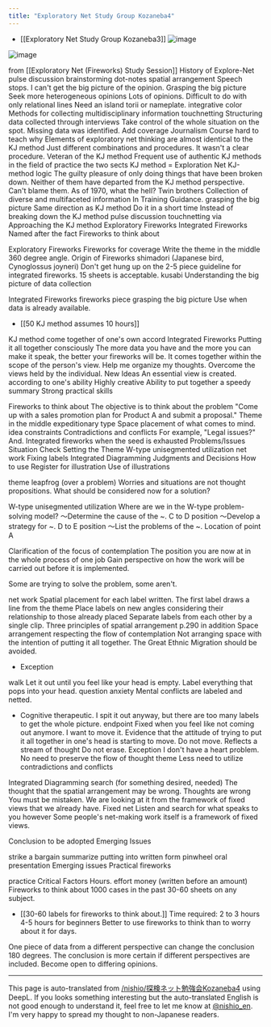 ```yaml
---
title: "Exploratory Net Study Group Kozaneba4"
---
```


- [[Exploratory Net Study Group Kozaneba3]]
![image](https://gyazo.com/2225d4bdddc360b2e01a3566632c671a/thumb/1000)


![image](https://gyazo.com/d134fc947f95bfddcea0b72d12c7720c/thumb/1000)

from  [[Exploratory Net (Fireworks) Study Session]]
History of Explore-Net
pulse discussion
brainstorming
dot-notes
spatial arrangement
Speech stops.
I can't get the big picture of the opinion.
Grasping the big picture
Seek more heterogeneous opinions
Lots of opinions.
Difficult to do with only relational lines
Need an island torii or nameplate.
integrative color
Methods for collecting multidisciplinary information
touchnetting
Structuring data collected through interviews
Take control of the whole situation on the spot.
Missing data was identified.
Add coverage
Journalism Course
hard to teach
why
Elements of exploratory net thinking are almost identical to the KJ method
Just different combinations and procedures.
It wasn't a clear procedure.
Veteran of the KJ method
Frequent use of authentic KJ methods in the field of practice
the two sects
KJ method = Exploration Net
KJ-method logic
The guilty pleasure of only doing things that have been broken down.
Neither of them have departed from the KJ method perspective.
Can't blame them.
As of 1970, what the hell?
Twin brothers
Collection of diverse and multifaceted information
In Training Guidance.
grasping the big picture
Same direction as KJ method
Do it in a short time
Instead of breaking down the KJ method
pulse discussion
touchnetting
via
Approaching the KJ method
Exploratory Fireworks
Integrated Fireworks
Named after the fact
Fireworks to think about

Exploratory Fireworks
Fireworks for coverage
Write the theme in the middle
360 degree angle.
Origin of Fireworks
shimadori (Japanese bird, Cynoglossus joyneri)
Don't get hung up on the 2-5 piece guideline for integrated fireworks.
15 sheets is acceptable.
kusabi
Understanding the big picture of data collection

Integrated Fireworks
fireworks piece
grasping the big picture
Use when data is already available.


- [[50 KJ method assumes 10 hours]]

KJ method
come together of one's own accord
Integrated Fireworks
Putting it all together consciously
The more data you have and the more you can make it speak, the better your fireworks will be.
It comes together within the scope of the person's view.
Help me organize my thoughts.
Overcome the views held by the individual.
New Ideas
An essential view is created.
according to one's ability
Highly creative
Ability to put together a speedy summary
Strong practical skills

Fireworks to think about
The objective is to think about the problem
"Come up with a sales promotion plan for Product A and submit a proposal."
Theme in the middle
expeditionary type
Space placement of what comes to mind.
idea
constraints
Contradictions and conflicts
For example, "Legal issues?" And.
Integrated fireworks when the seed is exhausted
Problems/Issues
Situation Check
Setting the Theme
W-type unisegmented utilization
net work
Fixing labels
Integrated Diagramming
Judgments and Decisions
How to use
Register for illustration
Use of illustrations

theme
leapfrog (over a problem)
Worries and situations are not thought propositions.
What should be considered now for a solution?

W-type unisegmented utilization
Where are we in the W-type problem-solving model?
〜Determine the cause of the ~.
C to D position
〜Develop a strategy for ~.
D to E position
〜List the problems of the ~.
Location of point A

Clarification of the focus of contemplation
The position you are now at in the whole process of one job
Gain perspective on how the work will be carried out before it is implemented.

Some are trying to solve the problem, some aren't.

net work
Spatial placement for each label written.
The first label draws a line from the theme
Place labels on new angles considering their relationship to those already placed
Separate labels from each other by a single clip.
Three principles of spatial arrangement
p.290
in addition
Space arrangement respecting the flow of contemplation
Not arranging space with the intention of putting it all together.
The Great Ethnic Migration should be avoided.
- Exception

walk
Let it out until you feel like your head is empty.
Label everything that pops into your head.
question
anxiety
Mental conflicts are labeled and netted.
- Cognitive therapeutic.
I spit it out anyway, but there are too many labels to get the whole picture.
endpoint
Fixed when you feel like not coming out anymore.
I want to move it.
Evidence that the attitude of trying to put it all together in one's head is starting to move.
Do not move.
Reflects a stream of thought
Do not erase.
Exception
I don't have a heart problem.
No need to preserve the flow of thought
theme
Less need to utilize contradictions and conflicts

Integrated Diagramming
search (for something desired, needed)
The thought that the spatial arrangement may be wrong.
Thoughts are wrong
You must be mistaken.
We are looking at it from the framework of fixed views that we already have.
Fixed net
Listen and search for what speaks to you
however
Some people's net-making work itself is a framework of fixed views.

Conclusion to be adopted
Emerging Issues

strike a bargain
summarize
putting into written form
pinwheel
oral presentation
Emerging issues
Practical fireworks

practice
Critical Factors
Hours.
effort
money (written before an amount)
Fireworks to think about
1000 cases in the past
30-60 sheets on any subject.

- [[30-60 labels for fireworks to think about.]]
Time required: 2 to 3 hours
4-5 hours for beginners
Better to use fireworks to think than to worry about it for days.

One piece of data from a different perspective can change the conclusion 180 degrees.
The conclusion is more certain if different perspectives are included.
Become open to differing opinions.

---
This page is auto-translated from [/nishio/探検ネット勉強会Kozaneba4](https://scrapbox.io/nishio/探検ネット勉強会Kozaneba4) using DeepL. If you looks something interesting but the auto-translated English is not good enough to understand it, feel free to let me know at [@nishio_en](https://twitter.com/nishio_en). I'm very happy to spread my thought to non-Japanese readers.